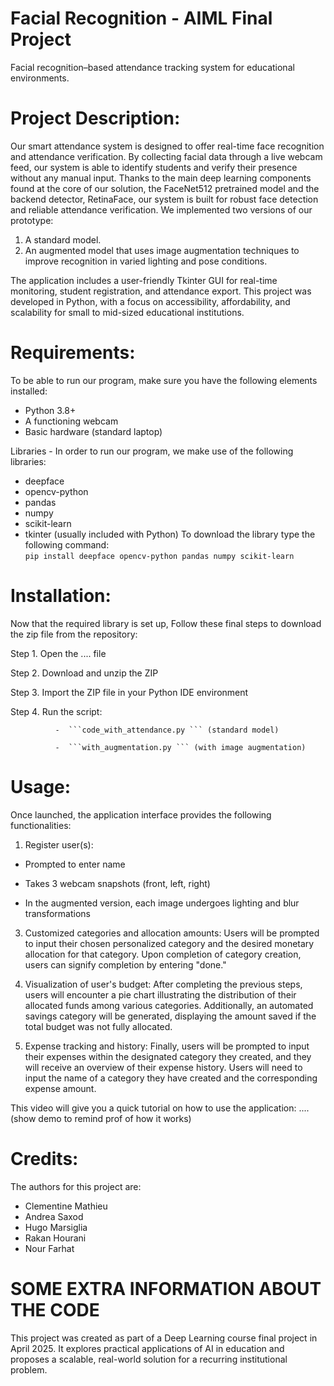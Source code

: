 # Facial Recognition - AIML Final Project

Facial recognition–based attendance tracking system for educational environments. 

# Project Description:

Our smart attendance system is designed to offer real-time face recognition and attendance verification. By collecting facial data through a live webcam feed, our system is able to identify students and verify their presence without any manual input. Thanks to the main deep learning components found at the core of our solution, the FaceNet512 pretrained model and the backend detector, RetinaFace, our system is built for robust face detection and reliable attendance verification. We implemented two versions of our prototype:

  1. A standard model.
  2. An augmented model that uses image augmentation techniques to improve recognition in varied lighting and pose conditions.
     
The application includes a user-friendly Tkinter GUI for real-time monitoring, student registration, and attendance export. This project was developed in Python, with a focus on accessibility, affordability, and scalability for small to mid-sized educational institutions.

# Requirements:

To be able to run our program, make sure you have the following elements installed:

  - Python 3.8+
  - A functioning webcam
  - Basic hardware (standard laptop)

Libraries - In order to run our program, we make use of the following libraries: 

  - deepface
  - opencv-python
  - pandas
  - numpy
  - scikit-learn
  - tkinter (usually included with Python)
        To download the library type the following command:   
    ```pip install deepface opencv-python pandas numpy scikit-learn ``` 

# Installation:
  
Now that the required library is set up, Follow these final steps to download the zip file from the repository:
 
Step 1. Open the .... file

Step 2. Download and unzip the ZIP

Step 3. Import the ZIP file in your Python IDE environment

Step 4. Run the script:

              -  ```code_with_attendance.py ``` (standard model)
              
              -  ```with_augmentation.py ``` (with image augmentation)


# Usage:

Once launched, the application interface provides the following functionalities:

1) Register user(s):

- Prompted to enter name
  
- Takes 3 webcam snapshots (front, left, right)
  
- In the augmented version, each image undergoes lighting and blur transformations
 

3) Customized categories and allocation amounts: Users will be prompted to input their chosen personalized category and the desired monetary allocation for that category. Upon completion of category creation, users can signify completion by entering "done."


4) Visualization of user's budget: After completing the previous steps, users will encounter a pie chart illustrating the distribution of their allocated funds among various categories. Additionally, an automated savings category will be generated, displaying the amount saved if the total budget was not fully allocated.


5) Expense tracking and history: Finally, users will be prompted to input their expenses within the designated category they created, and they will receive an overview of their expense history. Users will need to input the name of a category they have created and the corresponding expense amount.

This video will give you a quick tutorial on how to use the application:
....(show demo to remind prof of how it works)

# Credits:

The authors for this project are:   

- Clementine Mathieu 
- Andrea Saxod
- Hugo Marsiglia
- Rakan Hourani 
- Nour Farhat

# SOME EXTRA INFORMATION ABOUT THE CODE

This project was created as part of a Deep Learning course final project in April 2025.
It explores practical applications of AI in education and proposes a scalable, real-world solution for a recurring institutional problem.


